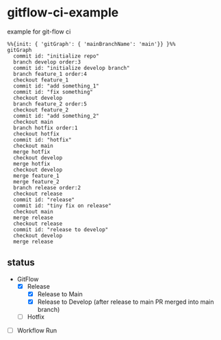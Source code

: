 # gitflow-ci-example
example for git-flow ci


```mermaid
%%{init: { 'gitGraph': { 'mainBranchName': 'main'}} }%%
gitGraph
  commit id: "initialize repo"
  branch develop order:3
  commit id: "initialize develop branch"
  branch feature_1 order:4
  checkout feature_1
  commit id: "add something_1"
  commit id: "fix something"
  checkout develop
  branch feature_2 order:5
  checkout feature_2
  commit id: "add something_2"
  checkout main
  branch hotfix order:1
  checkout hotfix
  commit id: "hotfix"
  checkout main
  merge hotfix
  checkout develop
  merge hotfix
  checkout develop
  merge feature_1
  merge feature_2
  branch release order:2
  checkout release
  commit id: "release"
  commit id: "tiny fix on release"
  checkout main
  merge release
  checkout release
  commit id: "release to develop"
  checkout develop
  merge release
```

## status

- GitFlow
  - [x] Release
    - [x] Release to Main
    - [x] Release to Develop (after release to main PR merged into main branch)
  - [ ] Hotfix
- [ ] Workflow Run
